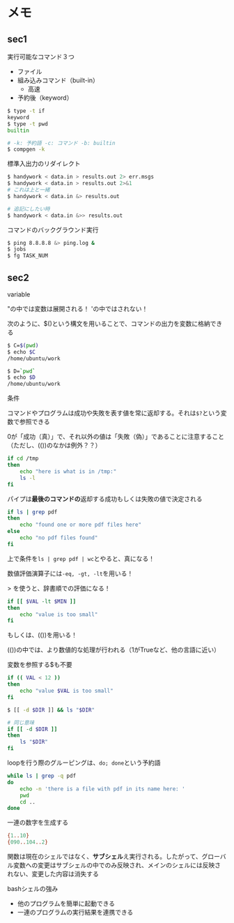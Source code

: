 # メモ

## sec1
実行可能なコマンド３つ

- ファイル
- 組み込みコマンド（built-in）
  - 高速
- 予約後（keyword）

```sh
$ type -t if
keyword
$ type -t pwd
builtin

# -k: 予約語 -c: コマンド -b: builtin
$ compgen -k
```

標準入出力のリダイレクト

```sh
$ handywork < data.in > results.out 2> err.msgs
$ handywork < data.in > results.out 2>&1
# これは上と一緒
$ handywork < data.in &> results.out

# 追記にしたい時
$ handywork < data.in &>> results.out
```

コマンドのバックグラウンド実行
```sh
$ ping 8.8.8.8 &> ping.log &
$ jobs
$ fg TASK_NUM
```


## sec2
variable 

"の中では変数は展開される！
'の中ではされない！

次のように、$()という構文を用いることで、コマンドの出力を変数に格納できる

```sh
$ C=$(pwd)
$ echo $C
/home/ubuntu/work

$ D=`pwd`
$ echo $D
/home/ubuntu/work
```

条件

コマンドやプログラムは成功や失敗を表す値を常に返却する。それは`$?`という変数で参照できる

0が「成功（真）」で、それ以外の値は「失敗（偽）」であることに注意すること（ただし、(())のなかは例外？？）

```sh
if cd /tmp
then
    echo "here is what is in /tmp:"
    ls -l
fi
```

パイプは**最後のコマンドの**返却する成功もしくは失敗の値で決定される

```sh
if ls | grep pdf
then
    echo "found one or more pdf files here"
else
    echo "no pdf files found"
fi
```

上で条件を`ls | grep pdf | wc`とやると、真になる！

数値評価演算子には`-eq, -gt, -lt`を用いる！

\> を使うと、辞書順での評価になる！

```sh
if [[ $VAL -lt $MIN ]]
then
    echo "value is too small"
fi
```

もしくは、(())を用いる！

(())の中では、より数値的な処理が行われる（1がTrueなど、他の言語に近い）

変数を参照する$も不要

```sh
if (( VAL < 12 ))
then
    echo "value $VAL is too small"
fi
```

```sh
$ [[ -d $DIR ]] && ls "$DIR"

# 同じ意味
if [[ -d $DIR ]]
then
    ls "$DIR"
fi
```

loopを行う際のグルーピングは、`do; done`という予約語

```sh
while ls | grep -q pdf
do
    echo -n 'there is a file with pdf in its name here: '
    pwd
    cd ..
done
```

一連の数字を生成する
```sh
{1..10}
{090..104..2}
```

関数は現在のシェルではなく、**サブシェル**え実行される。したがって、グローバル変数への変更はサブシェルの中でのみ反映され、メインのシェルには反映されない、変更した内容は消失する


bashシェルの強み

- 他のプログラムを簡単に起動できる
- 一連のプログラムの実行結果を連携できる


